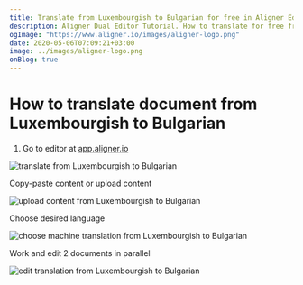 ```yaml
---
title: Translate from Luxembourgish to Bulgarian for free in Aligner Editor
description: Aligner Dual Editor Tutorial. How to translate for free from Luxembourgish to Bulgarian. Aligner is multilingual document management platform. 
ogImage: "https://www.aligner.io/images/aligner-logo.png"
date: 2020-05-06T07:09:21+03:00
image: ../images/aligner-logo.png
onBlog: true
---
```


# How to translate document from Luxembourgish to Bulgarian

1. Go to editor at [app.aligner.io](https://app.aligner.io "Aligner App web page")

![translate from Luxembourgish to Bulgarian](../aligner-blank-editor.png "translate from Luxembourgish to Bulgarian")

Copy-paste content or upload content

![upload content from Luxembourgish to Bulgarian](../aligner-uploaded-document.png "upload content from Luxembourgish to Bulgarian")

Choose desired language

![choose machine translation from Luxembourgish to Bulgarian](../aligner-language-dropdown.png "choose machine translation from Luxembourgish to Bulgarian")

Work and edit 2 documents in parallel

![edit translation from Luxembourgish to Bulgarian](../aligner-double-sitded-editor.png "edit translation from Luxembourgish to Bulgarian")

